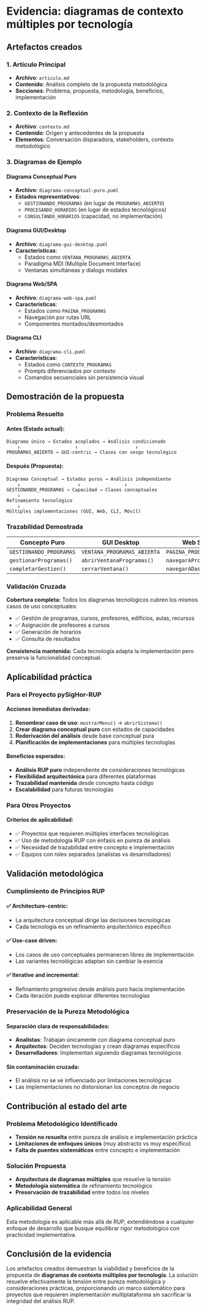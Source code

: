# Evidencia: diagramas de contexto múltiples por tecnología

## Artefactos creados

### **1. Artículo Principal**
- **Archivo**: `articulo.md`
- **Contenido**: Análisis completo de la propuesta metodológica
- **Secciones**: Problema, propuesta, metodología, beneficios, implementación

### **2. Contexto de la Reflexión**
- **Archivo**: `contexto.md`
- **Contenido**: Origen y antecedentes de la propuesta
- **Elementos**: Conversación disparadora, stakeholders, contexto metodológico

### **3. Diagramas de Ejemplo**

#### **Diagrama Conceptual Puro**
- **Archivo**: `diagrama-conceptual-puro.puml`
- **Estados representativos**:
  - `GESTIONANDO_PROGRAMAS` (en lugar de `PROGRAMAS_ABIERTO`)
  - `PROCESANDO_HORARIOS` (en lugar de estados tecnológicos)
  - `CONSULTANDO_HORARIOS` (capacidad, no implementación)

#### **Diagrama GUI/Desktop**
- **Archivo**: `diagrama-gui-desktop.puml`
- **Características**:
  - Estados como `VENTANA_PROGRAMAS_ABIERTA`
  - Paradigma MDI (Multiple Document Interface)
  - Ventanas simultáneas y dialogs modales

#### **Diagrama Web/SPA**
- **Archivo**: `diagrama-web-spa.puml`
- **Características**:
  - Estados como `PAGINA_PROGRAMAS`
  - Navegación por rutas URL
  - Componentes montados/desmontados

#### **Diagrama CLI**
- **Archivo**: `diagrama-cli.puml`
- **Características**:
  - Estados como `CONTEXTO_PROGRAMAS`
  - Prompts diferenciados por contexto
  - Comandos secuenciales sin persistencia visual

## Demostración de la propuesta

### **Problema Resuelto**

#### Antes (Estado actual):
```
Diagrama único → Estados acoplados → Análisis condicionado
    ↓                    ↓                     ↓
PROGRAMAS_ABIERTO → GUI-centric → Clases con sesgo tecnológico
```

#### Después (Propuesta):
```
Diagrama Conceptual → Estados puros → Análisis independiente
    ↓                     ↓                ↓
GESTIONANDO_PROGRAMAS → Capacidad → Clases conceptuales
    ↓
Refinamiento tecnológico
    ↓
Múltiples implementaciones (GUI, Web, CLI, Móvil)
```

### **Trazabilidad Demostrada**

| Concepto Puro | GUI Desktop | Web SPA | CLI |
|---------------|-------------|---------|-----|
| `GESTIONANDO_PROGRAMAS` | `VENTANA_PROGRAMAS_ABIERTA` | `PAGINA_PROGRAMAS` | `CONTEXTO_PROGRAMAS` |
| `gestionarProgramas()` | `abrirVentanaProgramas()` | `navegarAProgramas()` | `comando_programas` |
| `completarGestion()` | `cerrarVentana()` | `navegarADashboard()` | `exit` |

### **Validación Cruzada**

**Cobertura completa:** Todos los diagramas tecnológicos cubren los mismos casos de uso conceptuales:
- ✅ Gestión de programas, cursos, profesores, edificios, aulas, recursos
- ✅ Asignación de profesores a cursos
- ✅ Generación de horarios
- ✅ Consulta de resultados

**Consistencia mantenida:** Cada tecnología adapta la implementación pero preserva la funcionalidad conceptual.

## Aplicabilidad práctica

### **Para el Proyecto pySigHor-RUP**

#### Acciones inmediatas derivadas:
1. **Renombrar caso de uso**: `mostrarMenu()` → `abrirSistema()`
2. **Crear diagrama conceptual puro** con estados de capacidades
3. **Rederivación del análisis** desde base conceptual pura
4. **Planificación de implementaciones** para múltiples tecnologías

#### Beneficios esperados:
- **Análisis RUP puro** independiente de consideraciones tecnológicas
- **Flexibilidad arquitectónica** para diferentes plataformas
- **Trazabilidad mantenida** desde concepto hasta código
- **Escalabilidad** para futuras tecnologías

### **Para Otros Proyectos**

#### Criterios de aplicabilidad:
- ✅ Proyectos que requieren múltiples interfaces tecnológicas
- ✅ Uso de metodología RUP con énfasis en pureza de análisis
- ✅ Necesidad de trazabilidad entre concepto e implementación
- ✅ Equipos con roles separados (analistas vs desarrolladores)

## Validación metodológica

### **Cumplimiento de Principios RUP**

#### ✅ Architecture-centric:
- La arquitectura conceptual dirige las decisiones tecnológicas
- Cada tecnología es un refinamiento arquitectónico específico

#### ✅ Use-case driven:
- Los casos de uso conceptuales permanecen libres de implementación
- Las variantes tecnológicas adaptan sin cambiar la esencia

#### ✅ Iterative and incremental:
- Refinamiento progresivo desde análisis puro hacia implementación
- Cada iteración puede explorar diferentes tecnologías

### **Preservación de la Pureza Metodológica**

#### Separación clara de responsabilidades:
- **Analistas**: Trabajan únicamente con diagrama conceptual puro
- **Arquitectos**: Deciden tecnologías y crean diagramas específicos
- **Desarrolladores**: Implementan siguiendo diagramas tecnológicos

#### Sin contaminación cruzada:
- El análisis no se ve influenciado por limitaciones tecnológicas
- Las implementaciones no distorsionan los conceptos de negocio

## Contribución al estado del arte

### **Problema Metodológico Identificado**
- **Tensión no resuelta** entre pureza de análisis e implementación práctica
- **Limitaciones de enfoques únicos** (muy abstracto vs muy específico)
- **Falta de puentes sistemáticos** entre concepto e implementación

### **Solución Propuesta**
- **Arquitectura de diagramas múltiples** que resuelve la tensión
- **Metodología sistemática** de refinamiento tecnológico
- **Preservación de trazabilidad** entre todos los niveles

### **Aplicabilidad General**
Esta metodología es aplicable más allá de RUP, extendiéndose a cualquier enfoque de desarrollo que busque equilibrar rigor metodológico con practicidad implementativa.

## Conclusión de la evidencia

Los artefactos creados demuestran la viabilidad y beneficios de la propuesta de **diagramas de contexto múltiples por tecnología**. La solución resuelve efectivamente la tensión entre pureza metodológica y consideraciones prácticas, proporcionando un marco sistemático para proyectos que requieren implementación multiplataforma sin sacrificar la integridad del análisis RUP.
